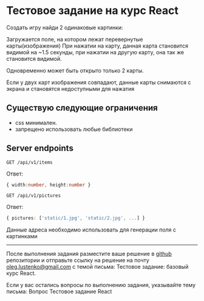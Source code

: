 # Тестовое задание на курс React

Создать игру найди 2 одинаковые картинки:

Загружается поле, на котором лежат перевернутые карты(изображения)
При нажатии на карту, данная карта становится видимой на ~1.5 секунды, при нажатии на другую карту, она так же становится видимой.

Одновременно может быть открыто только 2 карты.

Если у двух карт изображения совпадают, данные карты снимаются с экрана и становятся недоступными для нажатия

## Существую следующие ограничения

- css минимален.
- запрещено использовать любые библиотеки

## Server endpoints

`GET /api/v1/items`

Ответ:
```ts
{ width:number, height:number }
```

`GET /api/v1/pictures`

Ответ:
```ts
{ pictures: ['static/1.jpg', 'static/2.jpg', ...] }
```

Данные адреса необходимо использовать для генерации поля с картинками

---

После выполнения задания разместите ваше решение в [github]() репозитории и отправьте ссылку на решение на почту oleg.lustenko@gmail.com c темой письма: Тестовое задание: базовый курс React.

Если у вас остались вопросы по выполнению задания, указывайте тему письма: Вопрос Тестовое задание React
